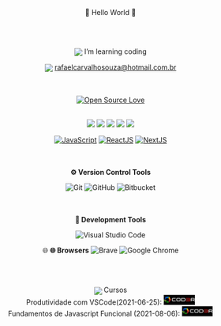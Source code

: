 <div align="center"> 
👋 Hello World 👋

<br><br>

<img align="center" src="https://media.giphy.com/media/ULb3E2pDABUMurdUBE/giphy.gif" width="50"> I’m learning coding

<img align="center" src="https://media.giphy.com/media/llyrYHjdYqv690JhQn/giphy.gif" width="50"> rafaelcarvalhosouza@hotmail.com.br

  <br><br>
  [![Open Source Love](https://badges.frapsoft.com/os/v2/open-source.svg?v=103)](https://github.com/rafael-csouza)
  <br><br>

    
<code><img height="20" src="https://img.shields.io/badge/HTML5-E34F26?style=for-the-badge&logo=html5&logoColor=white"></code>
<code><img height="20" src="https://img.shields.io/badge/-CSS-333333?style=flat&logo=CSS3&logoColor=1572B6"></code>
<code><img height="20" src="https://img.shields.io/badge/-Git-20232A?style=flat&logo=git&logoColor=007ACC"></code>
<code><img height="20" src="https://img.shields.io/badge/Ubuntu-E95420?style=for-the-badge&logo=ubuntu&logoColor=white"></code>
<code><img height="20" src="https://img.shields.io/badge/Bitbucket-330F63?style=for-the-badge&logo=bitbucket&logoColor=white"></code>
  
[![JavaScript](https://img.shields.io/badge/-JavaScript-%23F7DF1C?style=flat-square&logo=javascript&logoColor=000000&labelColor=%23F7DF1C&color=%23FFCE5A)](https://www.javascript.com/)
[![ReactJS](https://img.shields.io/badge/-ReactJS-%23282C34?style=flat-square&logo=react)](https://reactjs.org/)
[![NextJS](https://img.shields.io/badge/-NextJs-black?style=flat-square&logo=next.js)](https://nextjs.org/)
  
 
  <br><br>
**⚙️ Version Control Tools**

![Git](https://img.shields.io/badge/git-%23F05033.svg?style=for-the-badge&logo=git&logoColor=white) ![GitHub](https://img.shields.io/badge/github-%23121011.svg?style=for-the-badge&logo=github&logoColor=white) ![Bitbucket](https://img.shields.io/badge/bitbucket-%230047B3.svg?style=for-the-badge&logo=bitbucket&logoColor=white)

  <br><br>
**🔧 Development Tools**
  
![Visual Studio Code](https://img.shields.io/badge/Visual%20Studio%20Code-0078d7.svg?style=for-the-badge&logo=visual-studio-code&logoColor=white)

  🌐
**🌐 Browsers**
![Brave](https://img.shields.io/badge/Brave-FB542B?style=for-the-badge&logo=Brave&logoColor=white)
![Google Chrome](https://img.shields.io/badge/Google%20Chrome-4285F4?style=for-the-badge&logo=GoogleChrome&logoColor=white)
  
  
<!-- [![GitHub followers](https://img.shields.io/github/followers/rafael-csouza?label=Follow&style=social)](https://github.com/rafael-csouza/?tab=follow) -->

<br><br>
</div>
<div align="center">
    <img align="center" src="https://media.giphy.com/media/3ov9jWGJCEPV52RTiM/giphy.gif" width="50"> Cursos
    <div>Produtividade com VSCode(2021-06-25): <a href="https://www.cod3r.com.br/certificates/qqb3dghzxu"><img height="20" src="https://raw.githubusercontent.com/ChristopherHauschild/curso-web-moderno-cod3r/master/logoC3.png"></a></div>
    <div>Fundamentos de Javascript Funcional (2021-08-06): <a href="https://www.cod3r.com.br/certificates/gdc2lzl3qg"><img height="20" src="https://raw.githubusercontent.com/ChristopherHauschild/curso-web-moderno-cod3r/master/logoC3.png"></a></div>
</div>


<!-- <p align="center"> <img src="https://github-readme-stats.vercel.app/api?username=rafael-csouza&show_icons=true&theme=gotham" alt="rafael-csouza)" /> -->
